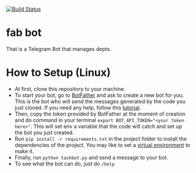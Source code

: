 [![Build Status](https://travis-ci.com/RomuloSouza/fab_bot.svg?branch=master)](https://travis-ci.com/RomuloSouza/fab_bot)

# fab bot

That is a Telegram Bot that manages depts.

# How to Setup (Linux)
- At first, clone this repository to your machine.
- To start your bot, go to [BotFather](https://telegram.me/BotFather) and ask to create a new bot for you. This is the bot who will send the messages generated by the code you just cloned. If you need any help, follow this [tutorial](https://core.telegram.org/bots#6-botfather).
- Then, copy the token provided by BotFather at the moment of creation and do command in your terminal `export BOT_API_TOKEN="<your token here>"`. This will set env a variable that the code will catch and set up the bot you just created.
- Run `pip install -r requirements.txt` in the project folder to install the dependencies of the project. You may like to set a [virtual environment](https://virtualenv.pypa.io/en/stable/) to make it.
- Finally, run `python taskbot.py` and send a message to your bot.
- To see what the bot can do, just do `/help`
